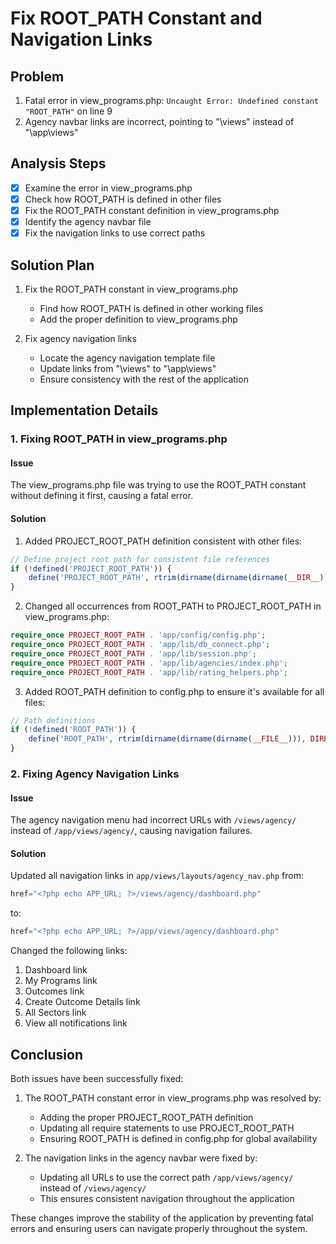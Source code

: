 # Fix ROOT_PATH Constant and Navigation Links

## Problem
1. Fatal error in view_programs.php: `Uncaught Error: Undefined constant "ROOT_PATH"` on line 9
2. Agency navbar links are incorrect, pointing to "\views" instead of "\app\views"

## Analysis Steps
- [x] Examine the error in view_programs.php
- [x] Check how ROOT_PATH is defined in other files
- [x] Fix the ROOT_PATH constant definition in view_programs.php
- [x] Identify the agency navbar file
- [x] Fix the navigation links to use correct paths

## Solution Plan
1. Fix the ROOT_PATH constant in view_programs.php
   - Find how ROOT_PATH is defined in other working files
   - Add the proper definition to view_programs.php
   
2. Fix agency navigation links
   - Locate the agency navigation template file
   - Update links from "\views" to "\app\views"
   - Ensure consistency with the rest of the application

## Implementation Details

### 1. Fixing ROOT_PATH in view_programs.php

#### Issue
The view_programs.php file was trying to use the ROOT_PATH constant without defining it first, causing a fatal error.

#### Solution
1. Added PROJECT_ROOT_PATH definition consistent with other files:
```php
// Define project root path for consistent file references
if (!defined('PROJECT_ROOT_PATH')) {
    define('PROJECT_ROOT_PATH', rtrim(dirname(dirname(dirname(__DIR__))), DIRECTORY_SEPARATOR) . DIRECTORY_SEPARATOR);
}
```

2. Changed all occurrences from ROOT_PATH to PROJECT_ROOT_PATH in view_programs.php:
```php
require_once PROJECT_ROOT_PATH . 'app/config/config.php';
require_once PROJECT_ROOT_PATH . 'app/lib/db_connect.php';
require_once PROJECT_ROOT_PATH . 'app/lib/session.php';
require_once PROJECT_ROOT_PATH . 'app/lib/agencies/index.php';
require_once PROJECT_ROOT_PATH . 'app/lib/rating_helpers.php';
```

3. Added ROOT_PATH definition to config.php to ensure it's available for all files:
```php
// Path definitions
if (!defined('ROOT_PATH')) {
    define('ROOT_PATH', rtrim(dirname(dirname(dirname(__FILE__))), DIRECTORY_SEPARATOR) . DIRECTORY_SEPARATOR);
}
```

### 2. Fixing Agency Navigation Links

#### Issue
The agency navigation menu had incorrect URLs with `/views/agency/` instead of `/app/views/agency/`, causing navigation failures.

#### Solution
Updated all navigation links in `app/views/layouts/agency_nav.php` from:
```php
href="<?php echo APP_URL; ?>/views/agency/dashboard.php"
```
to:
```php
href="<?php echo APP_URL; ?>/app/views/agency/dashboard.php"
```

Changed the following links:
1. Dashboard link
2. My Programs link
3. Outcomes link
4. Create Outcome Details link
5. All Sectors link
6. View all notifications link

## Conclusion

Both issues have been successfully fixed:

1. The ROOT_PATH constant error in view_programs.php was resolved by:
   - Adding the proper PROJECT_ROOT_PATH definition
   - Updating all require statements to use PROJECT_ROOT_PATH
   - Ensuring ROOT_PATH is defined in config.php for global availability

2. The navigation links in the agency navbar were fixed by:
   - Updating all URLs to use the correct path `/app/views/agency/` instead of `/views/agency/`
   - This ensures consistent navigation throughout the application

These changes improve the stability of the application by preventing fatal errors and ensuring users can navigate properly throughout the system.
